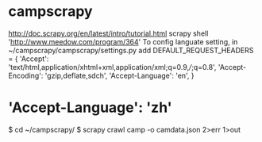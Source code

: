 campscrapy
==========
http://doc.scrapy.org/en/latest/intro/tutorial.html
scrapy shell 'http://www.meedow.com/program/364'
To config languate setting, in ~/campscrapy/campscrapy/settings.py add
DEFAULT_REQUEST_HEADERS = {
    'Accept': 'text/html,application/xhtml+xml,application/xml;q=0.9,*/*;q=0.8',
    'Accept-Encoding': 'gzip,deflate,sdch',
    'Accept-Language': 'en',
}
# 'Accept-Language': 'zh'
$ cd ~/campscrapy/
$ scrapy crawl camp -o camdata.json 2>err 1>out
